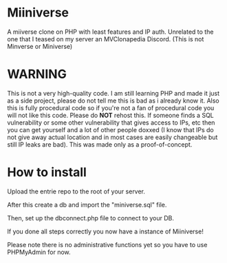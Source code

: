 # Miiniverse
A miiverse clone on PHP with least features and IP auth. Unrelated to the one that I teased on my server an MVClonapedia Discord. (This is not Minverse or Miniverse)
# WARNING
This is not a very high-quality code. I am still learning PHP and made it just as a side project, please do not tell me this is bad as i already know it. Also this is fully procedural code so if you're not a fan of procedural code you will not like this code.
Please do **NOT** rehost this. If someone finds a SQL vulnerability or some other vulnerability that gives access to IPs, etc then you can get yourself and a lot of other people doxxed (I know that IPs do not give away actual location and in most cases are easily changeable but still IP leaks are bad). This was made only as a proof-of-concept.

# How to install
Upload the entrie repo to the root of your server.

After this create a db and import the "miniverse.sql" file.

Then, set up the dbconnect.php file to connect to your DB.

If you done all steps correctly you now have a instance of Miiniverse!

Please note there is no administrative functions yet so you have to use PHPMyAdmin for now.
